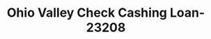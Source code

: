 ---
f_zip-code: 45714
f_state-code: OH
title: Ohio Valley Check Cashing Loan-23208
f_phone: 740-423-0022
f_city-only: Belpre
f_address: 230A Washington Boulevard Belpre
f_location-unique-id: '23208'
slug: ohio-valley-check-cashing-loan-23208
updated-on: '2024-05-30T13:46:58.046Z'
created-on: '2024-05-30T13:36:59.803Z'
published-on: '2024-05-30T13:54:32.469Z'
f_city-state: cms/city/belpre-oh.md
f_company: cms/company/ohio-valley-check-cashing-loan.md
f_state: cms/state/ohio.md
layout: '[payday-loan].html'
tags: payday-loan
---